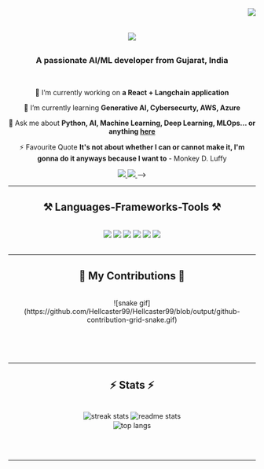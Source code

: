 <img align="right" src="https://visitor-badge.laobi.icu/badge?page_id=Hellcaster99.Hellcaster99" />

<h1 align="center">
    <img src="https://readme-typing-svg.herokuapp.com/?font=Righteous&size=35&center=true&vCenter=true&width=500&height=70&duration=4000&lines=Hi+There!+👋;+I'm+Chinmay+Pandya!;" />
</h1>

<h3 align="center">A passionate AI/ML developer from Gujarat, India</h3>

<br/>

<div align="center">
 
 🔭 I’m currently working on **a React + Langchain application**
 
 🌱 I’m currently learning **Generative AI, Cybersecurty, AWS, Azure**

💬 Ask me about **Python, AI, Machine Learning, Deep Learning, MLOps... or anything [here](https://github.com/Hellcaster99/Hellcaster99/issues)**

⚡ Favourite Quote **It's not about whether I can or cannot make it, I'm gonna do it anyways because I want to** - Monkey D. Luffy

 </div>
 
<div align="center"> 
  <a href="mailto:chinmaypandya043@gmail.com">
    <img src="https://img.shields.io/badge/Gmail-333333?style=for-the-badge&logo=gmail&logoColor=red" />
  </a>
  <a href="https://linkedin.com/in/chinmaypandya043" target="_blank">
    <img src="https://img.shields.io/badge/LinkedIn-0077B5?style=for-the-badge&logo=linkedin&logoColor=white" target="_blank" />
  </a>
<!--   <a href="https://salesp07.github.io" target="_blank">
     <img src="https://img.shields.io/badge/Portfolio-FF5722?style=for-the-badge&logo=todoist&logoColor=white" target="_blank" /> <!-- sqlite, safari, google-chrome are other good icon options -->
  </a> -->
</div>

 <hr/>
 
<h2 align="center">⚒️ Languages-Frameworks-Tools ⚒️</h2>
<br/>
<div align="center">
    <img src="https://skillicons.dev/icons?i=py,js,ts,java,cpp,c" />
    <img src="https://skillicons.dev/icons?i=ai,tensorflow,pytorch,opencv,fastapi,sklearn" />
    <img src="https://skillicons.dev/icons?i=aws,azure,gcp,docker,vercel,netlify" />
    <img src="https://skillicons.dev/icons?i=react,nextjs,nodejs,express,redis,vite" />
    <img src="https://skillicons.dev/icons?i=mongodb,mysql,postgres,prisma,firebase,kafka" />
    <img src="https://skillicons.dev/icons?i=github,githubactions,stackoverflow,vscode,postman,bash" /><br>
</div>

<br/>
<hr/>

<div align="center">
  <h2>🐍 My Contributions 🐍</h2>
  <br>
<!--   <img alt="snake eating my contributions" src="https://raw.githubusercontent.com/Hellcaster99/Hellcaster99/blob/output/github-contribution-grid-snake.svg" /> -->
![snake gif](https://github.com/Hellcaster99/Hellcaster99/blob/output/github-contribution-grid-snake.gif)
  
  <br/><br/><br/>
</div>

<hr/>

<h2 align="center">⚡ Stats ⚡</h2>
<br>
<div align=center>
  <img width=390 src="https://github-readme-streak-stats-salesp07.vercel.app/?user=Hellcaster99&count_private=true&theme=react&border_radius=10" alt="streak stats"/>
  <img width=390 src="https://github-readme-stats-salesp07.vercel.app/api?username=Hellcaster99&count_private=true&show_icons=true&theme=react&rank_icon=github&border_radius=10" alt="readme stats" />
  <br/>
  <img width=325 align="center" src="https://github-readme-stats-salesp07.vercel.app/api/top-langs/?username=hellcaster99&hide=HTML&langs_count=8&layout=compact&theme=react&border_radius=10&size_weight=0.5&count_weight=0.5&exclude_repo=github-readme-stats" alt="top langs" />
</div>

<br/><br/>

<hr/>

<br/>

<br/>
